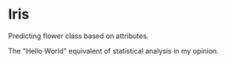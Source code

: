 # Iris
Predicting flower class based on attributes.

The "Hello World" equivalent of statistical analysis in my opinion.
